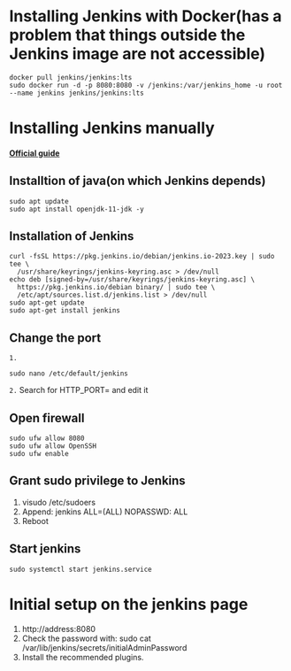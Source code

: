# Installing Jenkins with Docker(has a problem that things outside the Jenkins image are not accessible)
~~~
docker pull jenkins/jenkins:lts
sudo docker run -d -p 8080:8080 -v /jenkins:/var/jenkins_home -u root --name jenkins jenkins/jenkins:lts
~~~

# Installing Jenkins manually
#### [Official guide](https://www.jenkins.io/doc/book/installing/linux/)
## Installtion of java(on which Jenkins depends)
~~~
sudo apt update
sudo apt install openjdk-11-jdk -y
~~~
## Installation of Jenkins
~~~
curl -fsSL https://pkg.jenkins.io/debian/jenkins.io-2023.key | sudo tee \
  /usr/share/keyrings/jenkins-keyring.asc > /dev/null
echo deb [signed-by=/usr/share/keyrings/jenkins-keyring.asc] \
  https://pkg.jenkins.io/debian binary/ | sudo tee \
  /etc/apt/sources.list.d/jenkins.list > /dev/null
sudo apt-get update
sudo apt-get install jenkins
~~~

## Change the port
`1.`
~~~
sudo nano /etc/default/jenkins
~~~
`2.` Search for HTTP_PORT= and edit it

## Open firewall
~~~
sudo ufw allow 8080
sudo ufw allow OpenSSH
sudo ufw enable
~~~
## Grant sudo privilege to Jenkins
1. visudo /etc/sudoers
2. Append: jenkins ALL=(ALL) NOPASSWD: ALL
3. Reboot
## Start jenkins
~~~
sudo systemctl start jenkins.service
~~~

# Initial setup on the jenkins page
1. http://address:8080
2. Check the password with: sudo cat /var/lib/jenkins/secrets/initialAdminPassword
3. Install the recommended plugins.
